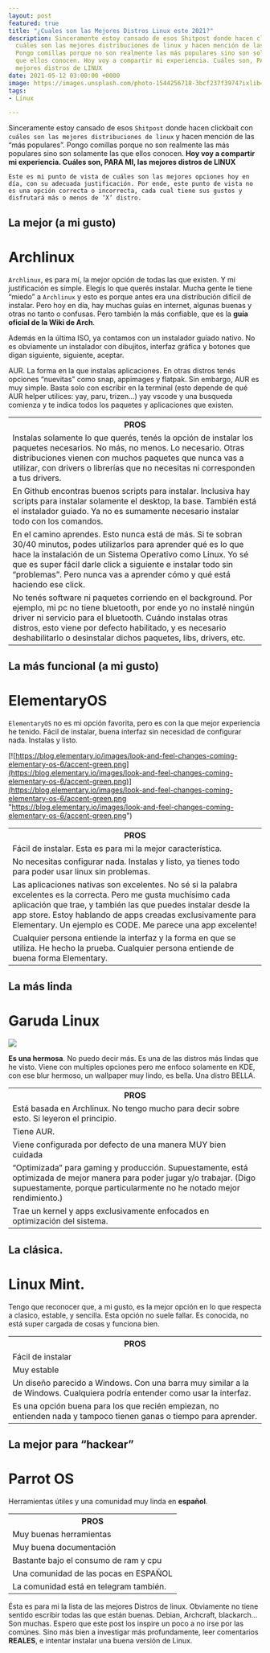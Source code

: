 ```yaml
---
layout: post
featured: true
title: "¿Cuales son las Mejores Distros Linux este 2021?"
description: Sinceramente estoy cansado de esos Shitpost donde hacen clickbait con
  cuáles son las mejores distribuciones de linux y hacen mención de las “más populares”.
  Pongo comillas porque no son realmente las más populares sino son solamente las
  que ellos conocen. Hoy voy a compartir mi experiencia. Cuáles son, PARA MI, las
  mejores distros de LINUX
date: 2021-05-12 03:00:00 +0000
image: https://images.unsplash.com/photo-1544256718-3bcf237f3974?ixlib=rb-1.2.1&ixid=MnwxMjA3fDB8MHxwaG90by1wYWdlfHx8fGVufDB8fHx8&auto=format&fit=crop&w=871&q=80
tags:
- Linux

---
```

Sinceramente estoy cansado de esos `Shitpost` donde hacen clickbait con `cuáles son las mejores distribuciones de linux` y hacen mención de las “más populares”. Pongo comillas porque no son realmente las más populares sino son solamente las que ellos conocen. **Hoy voy a compartir mi experiencia. Cuáles son, PARA MI, las mejores distros de LINUX**

    Este es mi punto de vista de cuáles son las mejores opciones hoy en día, con su adecuada justificación. Por ende, este punto de vista no es una opción correcta o incorrecta, cada cual tiene sus gustos y disfrutará más o menos de ‘X’ distro.



## La mejor (a mi gusto)

# Archlinux

`Archlinux`, es para mí, la mejor opción de todas las que existen. Y mi justificación es simple. Elegís lo que querés instalar. Mucha gente le tiene “miedo” a `Archlinux` y esto es porque antes era una distribución difícil de instalar. Pero hoy en día, hay muchas guías en internet, algunas buenas y otras no tanto o confusas. Pero también la más confiable, que es la **guía oficial de la Wiki de Arch**.

Además en la última ISO, ya contamos con un instalador guíado nativo. No es obviamente un instalador con dibujitos, interfaz gráfica y botones que digan siguiente, siguiente, aceptar.

<div class="table-container">
<table>
<tr><th>PROS</th></tr>
<tr><td>Instalas solamente lo que querés, tenés la opción de instalar los paquetes necesarios. No más, no menos. Lo necesario. Otras distribuciones vienen con muchos paquetes que nunca vas a utilizar, con drivers o librerías que no necesitas ni corresponden a tus drivers.</td>
<tr><td>En Github encontras buenos scripts para instalar. Inclusiva hay scripts para instalar solamente el desktop, la base. También está el instalador guiado. Ya no es sumamente necesario instalar todo con los comandos.</td></tr>
<tr><td>En el camino aprendes. Esto nunca está de más. Si te sobran 30/40 minutos, podes utilizarlos para aprender qué es lo que hace la instalación de un Sistema Operativo como Linux. Yo sé que es super fácil darle click a siguiente e instalar todo sin “problemas”. Pero nunca vas a aprender cómo y qué está haciendo ese click.</td>AUR. La forma en la que instalas aplicaciones. En otras distros tenés opciones “nuevitas” como snap, appimages y flatpak. Sin embargo, AUR es muy simple. Basta solo con escribir en la terminal (esto depende de qué AUR helper utilices: yay, paru, trizen…) yay vscode y una busqueda comienza y te indica todos los paquetes y aplicaciones que existen.</tr>
<tr><td>No tenés software ni paquetes corriendo en el background. Por ejemplo, mi pc no tiene bluetooth, por ende yo no instalé ningún driver ni servicio para el bluetooth. Cuándo instalas otras distros, esto viene por defecto habilitado, y es necesario deshabilitarlo o desinstalar dichos paquetes, libs, drivers, etc.</td></tr>
</table>
</div>


## La más funcional (a mi gusto)

# ElementaryOS

`ElementaryOS` no es mi opción favorita, pero es con la que mejor experiencia he tenido. Fácil de instalar, buena interfaz sin necesidad de configurar nada. Instalas y listo.

[![https://blog.elementary.io/images/look-and-feel-changes-coming-elementary-os-6/accent-green.png](https://blog.elementary.io/images/look-and-feel-changes-coming-elementary-os-6/accent-green.png)](https://blog.elementary.io/images/look-and-feel-changes-coming-elementary-os-6/accent-green.png "https://blog.elementary.io/images/look-and-feel-changes-coming-elementary-os-6/accent-green.png")


<div class="table-container">
<table>
<tr><th>PROS</th></tr>
<tr><td>Fácil de instalar. Esta es para mi la mejor característica.</td></tr>
<tr><td>No necesitas configurar nada. Instalas y listo, ya tienes todo para poder usar linux sin problemas.</td></tr>
<tr><td>Las aplicaciones nativas son excelentes. No sé si la palabra excelentes es la correcta. Pero me gusta muchísimo cada aplicación que trae, y también las que puedes instalar desde la app store. Estoy hablando de apps creadas exclusivamente para Elementary. Un ejemplo es CODE. Me parece una app excelente!</td></tr>
<tr><td>Cualquier persona entiende la interfaz y la forma en que se utiliza. He hecho la prueba. Cualquier persona entiende de buena forma Elementary.</td></tr>
</table>
</div>

## La más linda

# Garuda Linux

![](https://i.blogs.es/27226e/garuda-dr460nized/1366_2000.jpg)

**Es una hermosa**. No puedo decir más. Es una de las distros más lindas que he visto. Viene con multiples opciones pero me enfoco solamente en KDE, con ese blur hermoso, un wallpaper muy lindo, es bella. Una distro BELLA.  
<div class="table-container"> <table> <tr><th>PROS</th></tr> <tr><td>Está basada en Archlinux. No tengo mucho para decir sobre esto. Si leyeron el principio.</td></tr> <tr><td>Tiene AUR.</td></tr> <tr><td>Viene configurada por defecto de una manera MUY bien cuidada</td></tr> <tr><td>“Optimizada” para gaming y producción. Supuestamente, está optimizada de mejor manera para poder jugar y/o trabajar. (Digo supuestamente, porque particularmente no he notado mejor rendimiento.)</td></tr> <tr><td>Trae un kernel y apps exclusivamente enfocados en optimización del sistema.</td></tr> </table> </div>

## La clásica.

# Linux Mint.

Tengo que reconocer que, a mi gusto, es la mejor opción en lo que respecta a clasico, estable, y sencilla. Esta opción no suele fallar. Es conocida, no está super cargada de cosas y funciona bien.

<div class="table-container"> <table> <tr><th>PROS</th></tr> <tr><td>Fácil de instalar</td></tr> <tr><td>Muy estable</td></tr> <tr><td>Un diseño parecido a Windows. Con una barra muy similar a la de Windows. Cualquiera podría entender como usar la interfaz.</td></tr> <tr><td>Es una opción buena para los que recién empiezan, no entienden nada y tampoco tienen ganas o tiempo para aprender.</td></tr> </table> </div>

## La mejor para “hackear”

# Parrot OS

Herramientas útiles y una comunidad muy linda en **español**.

<div class="table-container">
<table>
<tr><th>PROS</th></tr>
<tr><td>Muy buenas herramientas</td></tr>
<tr><td>Muy buena documentación</td></tr>
<tr><td>Bastante bajo el consumo de ram y cpu</td></tr>
<tr><td>Una comunidad de las pocas en ESPAÑOL</td></tr>
<tr><td>La comunidad está en telegram también.</td></tr>
</table>
</div>

Ésta es para mi la lista de las mejores Distros de linux. Obviamente no tiene sentido escribir todas las que están buenas. Debian, Archcraft, blackarch… Son muchas. Espero que este post los inspire un poco a no irse por las comúnes. Sino más bien a investigar más profundamente, leer comentarios **REALES**, e intentar instalar una buena versión de Linux.